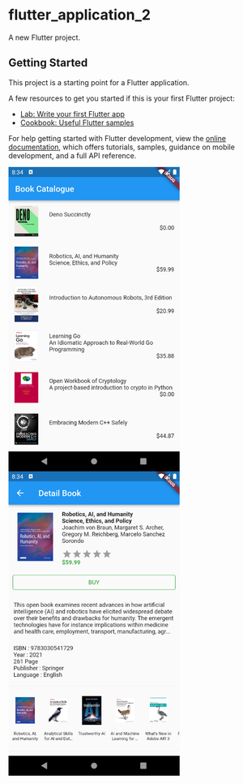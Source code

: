 # flutter_application_2

A new Flutter project.

## Getting Started

This project is a starting point for a Flutter application.

A few resources to get you started if this is your first Flutter project:

- [Lab: Write your first Flutter app](https://docs.flutter.dev/get-started/codelab)
- [Cookbook: Useful Flutter samples](https://docs.flutter.dev/cookbook)

For help getting started with Flutter development, view the
[online documentation](https://docs.flutter.dev/), which offers tutorials,
samples, guidance on mobile development, and a full API reference.




<a href="url"><img src="https://github.com/aji1904/book-app/blob/main/screenshot/1.png" align="left" height="600" width="auto" ></a>

<a href="url"><img src="https://github.com/aji1904/book-app/blob/main/screenshot/2.png" align="left" height="600" width="auto" ></a>